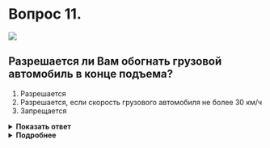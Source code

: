 # Вопрос 11.

![](https://s.drom.ru/i24228/pdd/tickets/2016/1543885094.jpg)

## Разрешается ли Вам обогнать грузовой автомобиль в конце подъема?

1. Разрешается
2. Разрешается, если скорость грузового автомобиля не более 30 км/ч
3. Запрещается

<details>
<summary><b>Показать ответ</b></summary>
Правильный ответ: 3
</details>
<details>
<summary><b>Подробнее</b></summary>
Перелом дороги ограничивает видимость в конце подъёма. Поэтому обгон запрещён.
(Пункт 11.4 ПДД)
Не забываем главное условие обгона - «Путь, необходимый для обгона, никогда не должен превышать половины видимого отрезка пути».
</details>